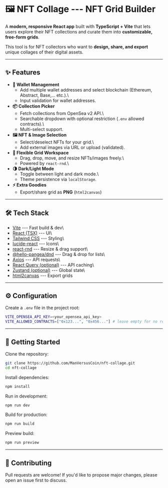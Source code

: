 # 🖼️ NFT Collage --- NFT Grid Builder

A **modern, responsive React app** built with **TypeScript + Vite** that
lets users explore their NFT collections and
curate them into **customizable, free-form grids**.

This tool is for NFT collectors who want to **design, share, and
export** unique collages of their digital assets.

------------------------------------------------------------------------

## ✨ Features

-   **🔑 Wallet Management**
    -   Add multiple wallet addresses and select blockchain (Ethereum,
        Abstract, Base,... etc.).\
    -   Input validation for wallet addresses.
-   **📦 Collection Picker**
    -   Fetch collections from OpenSea v2 API.\
    -   Searchable dropdown with optional restriction (`.env` allowed
        contracts).\
    -   Multi-select support.
-   **🖼️ NFT & Image Selection**
    -   Select/deselect NFTs for your grid.\
    -   Add external images via URL or upload (validated).
-   **📐 Flexible Grid Workspace**
    -   Drag, drop, move, and resize NFTs/images freely.\
    -   Powered by `react-rnd`.\
-   **🌗 Dark/Light Mode**
    -   Toggle between light and dark mode.\
    -   Theme persistence via `localStorage`.
-   **⚡ Extra Goodies**
    -   Export/share grid as **PNG** (`html2canvas`)

------------------------------------------------------------------------

## 🛠 Tech Stack

-   [Vite](https://vitejs.dev/) --- Fast build & dev\
-   [React (TSX)](https://react.dev/) --- UI\
-   [Tailwind CSS](https://tailwindcss.com/) --- Styling\
-   [lucide-react](https://lucide.dev/) --- Icons\
-   [react-rnd](https://github.com/bokuweb/react-rnd) --- Resize & drag
    support\
-   [@hello-pangea/dnd](https://github.com/hello-pangea/dnd) --- Drag &
    drop for lists\
-   [Axios](https://axios-http.com/) --- API requests\
-   [React Query (optional)](https://tanstack.com/query) --- API
    caching\
-   [Zustand (optional)](https://zustand-demo.pmnd.rs/) --- Global
    state\
-   [html2canvas](https://html2canvas.hertzen.com/) --- Export grids

------------------------------------------------------------------------


## ⚙️ Configuration

Create a `.env` file in the project root:

``` bash
VITE_OPENSEA_API_KEY=<your_opensea_api_key>
VITE_ALLOWED_CONTRACTS=["0x123...", "0x456..."] # leave empty for no restriction
```

------------------------------------------------------------------------

## 🚀 Getting Started

Clone the repository:

``` bash
git clone https://github.com/ManVersusCoin/nft-collage.git
cd nft-collage
```

Install dependencies:

``` bash
npm install
```

Run in development:

``` bash
npm run dev
```

Build for production:

``` bash
npm run build
```

Preview build:

``` bash
npm run preview
```



------------------------------------------------------------------------

## 🤝 Contributing

Pull requests are welcome! If you'd like to propose major changes,
please open an issue first to discuss.


